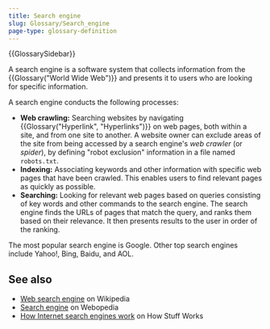 ```yaml
---
title: Search engine
slug: Glossary/Search_engine
page-type: glossary-definition
---
```


{{GlossarySidebar}}

A search engine is a software system that collects information from the {{Glossary("World Wide Web")}} and presents it to users who are looking for specific information.

A search engine conducts the following processes:

- **Web crawling:** Searching websites by navigating {{Glossary("Hyperlink", "Hyperlinks")}} on web pages, both within a site, and from one site to another. A website owner can exclude areas of the site from being accessed by a search engine's _web crawler_ (or _spider_), by defining "robot exclusion" information in a file named `robots.txt`.
- **Indexing:** Associating keywords and other information with specific web pages that have been crawled. This enables users to find relevant pages as quickly as possible.
- **Searching:** Looking for relevant web pages based on queries consisting of key words and other commands to the search engine. The search engine finds the URLs of pages that match the query, and ranks them based on their relevance. It then presents results to the user in order of the ranking.

The most popular search engine is Google. Other top search engines include Yahoo!, Bing, Baidu, and AOL.

## See also

- [Web search engine](https://en.wikipedia.org/wiki/Web_search_engine) on Wikipedia
- [Search engine](https://www.webopedia.com/definitions/search-engine/) on Webopedia
- [How Internet search engines work](https://computer.howstuffworks.com/internet/basics/search-engine.htm) on How Stuff Works

